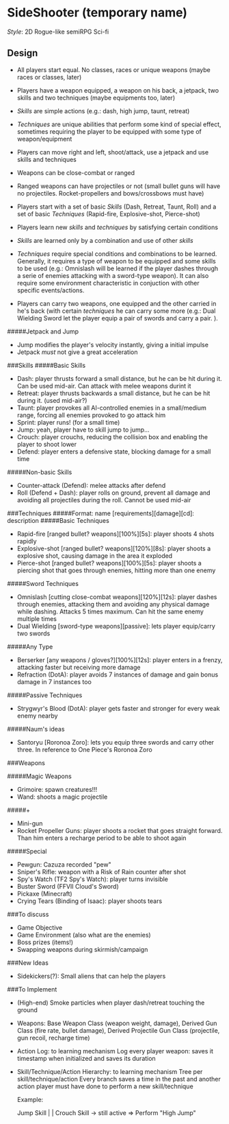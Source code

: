 SideShooter (temporary name)
===========

*Style*: 2D Rogue-like semiRPG Sci-fi

Design
------
- All players start equal. No classes, races or unique weapons (maybe races or classes, later)
- Players have a weapon equipped, a weapon on his back, a jetpack, two skills and two techniques (maybe equipments too, later)
- _Skills_ are simple actions (e.g.: dash, high jump, taunt, retreat)
- _Techniques_ are unique abilities that perform some kind of special effect, sometimes requiring the player to be equipped with some type of weapon/equipment

- Players can move right and left, shoot/attack, use a jetpack and use skills and techniques
- Weapons can be close-combat or ranged
- Ranged weapons can have projectiles or not (small bullet guns will have no projectiles. Rocket-propellers and bows/crossbows must have)

- Players start with a set of basic _Skills_ (Dash, Retreat, Taunt, Roll) and a set of basic _Techniques_ (Rapid-fire, Explosive-shot, Pierce-shot)
- Players learn new _skills_ and _techniques_ by satisfying certain conditions
- _Skills_ are learned only by a combination and use of other _skills_
- _Techniques_ require special conditions and combinations to be learned. Generally, it requires a type of weapon to be equipped and some skills to be used (e.g.: Omnislash will be learned if the player dashes through a serie of enemies attacking with a sword-type weapon). It can also require some environment characteristic in conjuction with other specific events/actions.

- Players can carry two weapons, one equipped and the other carried in he's back (with certain _techniques_ he can carry some more (e.g.: Dual Wielding Sword let the player equip a pair of swords and carry a pair. ).

#####Jetpack and Jump
- Jump modifies the player's velocity instantly, giving a initial impulse
- Jetpack _must_ not give a great acceleration

###Skills
#####Basic Skills
- Dash: player thrusts forward a small distance, but he can be hit during it. Can be used mid-air. Can attack with melee weapons durint it
- Retreat: player thrusts backwards a small distance, but he can be hit during it. (used mid-air?)
- Taunt: player provokes all AI-controlled enemies in a small/medium range, forcing all enemies provoked to go attack him
- Sprint: player runs! (for a small time)
- Jump: yeah, player have to skill jump to jump...
- Crouch: player crouchs, reducing the collision box and enabling the player to shoot lower
- Defend: player enters a defensive state, blocking damage for a small time

#####Non-basic Skills
- Counter-attack (Defend): melee attacks after defend
- Roll (Defend + Dash): player rolls on ground, prevent all damage and avoiding all projectiles during the roll. Cannot be used mid-air


###Techniques
#####Format: name \[requirements\]\[damage\]\[cd\]: description
#####Basic Techniques
- Rapid-fire \[ranged bullet? weapons\]\[100%\]\[5s\]: player shoots 4 shots rapidly
- Explosive-shot \[ranged bullet? weapons\]\[120%\]\[8s\]: player shoots a explosive shot, causing damage in the area it exploded
- Pierce-shot \[ranged bullet? weapons\]\[100%\]\[5s\]: player shoots a piercing shot that goes through enemies, hitting more than one enemy

#####Sword Techniques
- Omnislash \[cutting close-combat weapons\]\[120%\]\[12s\]: player dashes through enemies, attacking them and avoiding any physical damage while dashing. Attacks 5 times maximum. Can hit the same enemy multiple times
- Dual Wielding \[sword-type weapons\]\[passive\]: lets player equip/carry two swords

#####Any Type
- Berserker \[any weapons / gloves?\]\[100%\]\[12s\]: player enters in a frenzy, attacking faster but receiving more damage
- Refraction (DotA): player avoids 7 instances of damage and gain bonus damage in 7 instances too

#####Passive Techniques
- Strygwyr's Blood (DotA): player gets faster and stronger for every weak enemy nearby

#####Naum's ideas
- Santoryu \[Roronoa Zoro\]: lets you equip three swords and carry other three. In reference to One Piece's Roronoa Zoro

###Weapons

#####Magic Weapons
- Grimoire: spawn creatures!!!
- Wand: shoots a magic projectile

#####+
- Mini-gun
- Rocket Propeller Guns: player shoots a rocket that goes straight forward. Than him enters a recharge period to be able to shoot again

#####Special
- Pewgun: Cazuza recorded "pew"
- Sniper's Rifle: weapon with a Risk of Rain counter after shot
- Spy's Watch (TF2 Spy's Watch): player turns invisible
- Buster Sword (FFVII Cloud's Sword)
- Pickaxe (Minecraft)
- Crying Tears (Binding of Isaac): player shoots tears

###To discuss
- Game Objective
- Game Environment (also what are the enemies)
- Boss prizes (items!)
- Swapping weapons during skirmish/campaign

###New Ideas
- Sidekickers(?): Small aliens that can help the players

###To Implement
- (High-end) Smoke particles when player dash/retreat touching the ground
- Weapons: Base Weapon Class (weapon weight, damage), Derived Gun Class (fire rate, bullet damage), Derived Projectile Gun Class (projectile, gun recoil, recharge time)
- Action Log: to learning mechanism
    Log every player weapon: saves it timestamp when initialized and saves its duration
- Skill/Technique/Action Hierarchy: to learning mechanism
    Tree per skill/technique/action
    Every branch saves a time in the past and another action player must have done to perform a new skill/technique

    Example:

    Jump Skill
    |
    |
    Crouch Skill -> still active => Perform "High Jump"

